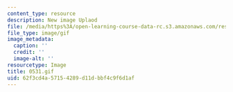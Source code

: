 ```yaml
---
content_type: resource
description: New image Uplaod
file: /media/https%3A/open-learning-course-data-rc.s3.amazonaws.com/res-21g-01-kana-spring-2010/62f3cd4a57154289d11dbbf4c9f6d1af_0531.gif
file_type: image/gif
image_metadata:
  caption: ''
  credit: ''
  image-alt: ''
resourcetype: Image
title: 0531.gif
uid: 62f3cd4a-5715-4289-d11d-bbf4c9f6d1af
---
```

